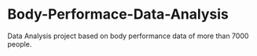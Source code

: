 # Body-Performace-Data-Analysis
Data Analysis project based on body performance data of more than 7000 people. 
